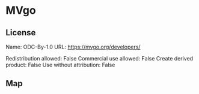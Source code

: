# MVgo
    
## License

Name: ODC-By-1.0
URL: https://mvgo.org/developers/

Redistribution allowed: False
Commercial use allowed: False
Create derived product: False
Use without attribution: False

## Map

<WorldMap topic="stefan/public-transport/MVgo/vehicle_positions/#" />
